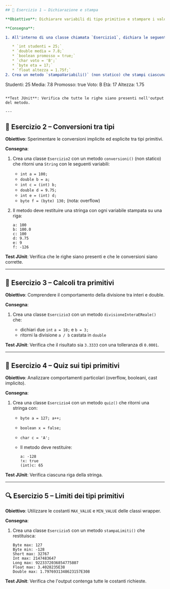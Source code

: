 ```yaml
---
## 🧪 Esercizio 1 – Dichiarazione e stampa

**Obiettivo**: Dichiarare variabili di tipo primitivo e stampare i valori in output.

**Consegna**:

1. All'interno di una classe chiamata `Esercizio1`, dichiara le seguenti variabili:

   * `int studenti = 25;`
   * `double media = 7.8;`
   * `boolean promosso = true;`
   * `char voto = 'B';`
   * `byte eta = 17;`
   * `float altezza = 1.75f;`
2. Crea un metodo `stampaVariabili()` (non statico) che stampi ciascuna variabile su una riga diversa, nel formato:

   ```
   Studenti: 25
   Media: 7.8
   Promosso: true
   Voto: B
   Età: 17
   Altezza: 1.75
   ```

**Test JUnit**: Verifica che tutte le righe siano presenti nell'output del metodo.

---
```


## 🔄 Esercizio 2 – Conversioni tra tipi

**Obiettivo**: Sperimentare le conversioni implicite ed esplicite tra tipi primitivi.

**Consegna**:

1. Crea una classe `Esercizio2` con un metodo `conversioni()` (non statico) che ritorni una `String` con le seguenti variabili:

   * `int a = 100;`
   * `double b = a;`
   * `int c = (int) b;`
   * `double d = 9.75;`
   * `int e = (int) d;`
   * `byte f = (byte) 130;` (nota: overflow)
2. Il metodo deve restituire una stringa con ogni variabile stampata su una riga:

   ```
   a: 100
   b: 100.0
   c: 100
   d: 9.75
   e: 9
   f: -126
   ```

**Test JUnit**: Verifica che le righe siano presenti e che le conversioni siano corrette.

---

## 🧮 Esercizio 3 – Calcoli tra primitivi

**Obiettivo**: Comprendere il comportamento della divisione tra interi e double.

**Consegna**:

1. Crea una classe `Esercizio3` con un metodo `divisioneInteraEReale()` che:

   * dichiari due `int` `a = 10;` e `b = 3;`
   * ritorni la divisione `a / b` castata in `double`

**Test JUnit**: Verifica che il risultato sia `3.3333` con una tolleranza di `0.0001`.

---

## 🧠 Esercizio 4 – Quiz sui tipi primitivi

**Obiettivo**: Analizzare comportamenti particolari (overflow, booleani, cast implicito).

**Consegna**:

1. Crea una classe `Esercizio4` con un metodo `quiz()` che ritorni una stringa con:

   * `byte a = 127; a++;`
   * `boolean x = false;`
   * `char c = 'A';`
   * Il metodo deve restituire:

     ```
     a: -128
     !x: true
     (int)c: 65
     ```

**Test JUnit**: Verifica ciascuna riga della stringa.

---

## 🔍 Esercizio 5 – Limiti dei tipi primitivi

**Obiettivo**: Utilizzare le costanti `MAX_VALUE` e `MIN_VALUE` delle classi wrapper.

**Consegna**:

1. Crea una classe `Esercizio5` con un metodo `stampaLimiti()` che restituisca:

   ```
   Byte max: 127
   Byte min: -128
   Short max: 32767
   Int max: 2147483647
   Long max: 9223372036854775807
   Float max: 3.4028235E38
   Double max: 1.7976931348623157E308
   ```

**Test JUnit**: Verifica che l'output contenga tutte le costanti richieste.

